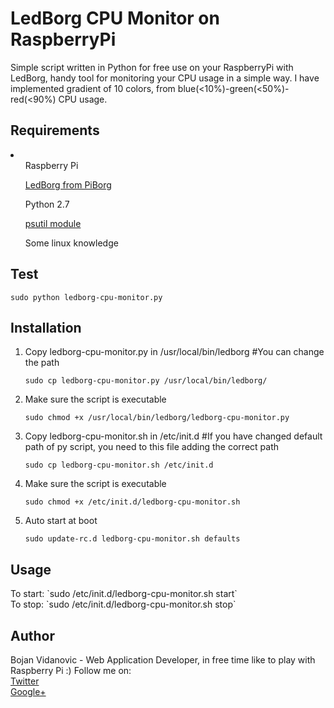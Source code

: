 LedBorg CPU Monitor on RaspberryPi
===================

Simple script written in Python for free use on your RaspberryPi with LedBorg, handy tool for monitoring your CPU usage in a simple way.
I have implemented gradient of 10 colors, from blue(<10%)-green(<50%)-red(<90%) CPU usage.



<h2><a name="requirements" class="anchor" href="#requirements"><span class="octicon octicon-link"></span></a>Requirements</h2>
<li>
<ul>Raspberry Pi</ul>
<ul><a href="http://www.piborg.com/ledborg">LedBorg from PiBorg</a></ul>
<ul>Python 2.7</ul>
<ul><a href="https://code.google.com/p/psutil/">psutil module</a></ul>
<ul>Some linux knowledge</ul>
</li>


<h2><a name="test" class="anchor" href="#test"><span class="octicon octicon-link"></span></a>Test</h2>

    sudo python ledborg-cpu-monitor.py

<h2><a name="installation" class="anchor" href="#installation"><span class="octicon octicon-link"></span></a>Installation</h2>

1. Copy ledborg-cpu-monitor.py in /usr/local/bin/ledborg #You can change the path<br>

   ```
   sudo cp ledborg-cpu-monitor.py /usr/local/bin/ledborg/
   ```

2. Make sure the script is executable<br>

    ```
    sudo chmod +x /usr/local/bin/ledborg/ledborg-cpu-monitor.py
    ```
    
3. Copy ledborg-cpu-monitor.sh in /etc/init.d #If you have changed default path of py script, you need to this file adding the correct path
   
    ```
    sudo cp ledborg-cpu-monitor.sh /etc/init.d
    ```

4. Make sure the script is executable<br>

    ```
    sudo chmod +x /etc/init.d/ledborg-cpu-monitor.sh
    ```

5. Auto start at boot<br>

   ```
   sudo update-rc.d ledborg-cpu-monitor.sh defaults
   ```

<h2><a name="usage" class="anchor" href="#usage"><span class="octicon octicon-link"></span></a>Usage</h2>
To start: `sudo /etc/init.d/ledborg-cpu-monitor.sh start`<br>
To stop: `sudo /etc/init.d/ledborg-cpu-monitor.sh stop`

<h2><a name="author" class="anchor" href="#author"><span class="octicon octicon-link"></span></a>Author</h2>

Bojan Vidanovic - Web Application Developer, in free time like to play with Raspberry Pi :) Follow me on:<br>
[Twitter](https://twitter.com/Bojan_Vidanovic)<br>
[Google+](https://plus.google.com/110220689355297296347)<br>

